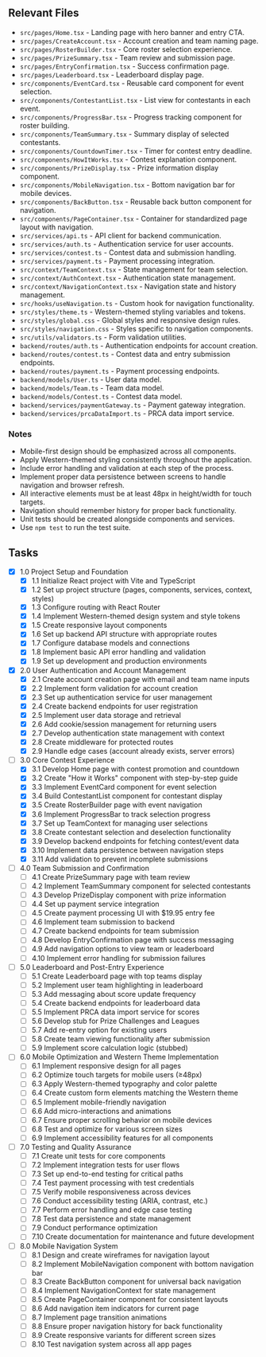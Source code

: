 ## Relevant Files

- `src/pages/Home.tsx` - Landing page with hero banner and entry CTA.
- `src/pages/CreateAccount.tsx` - Account creation and team naming page.
- `src/pages/RosterBuilder.tsx` - Core roster selection experience.
- `src/pages/PrizeSummary.tsx` - Team review and submission page.
- `src/pages/EntryConfirmation.tsx` - Success confirmation page.
- `src/pages/Leaderboard.tsx` - Leaderboard display page.
- `src/components/EventCard.tsx` - Reusable card component for event selection.
- `src/components/ContestantList.tsx` - List view for contestants in each event.
- `src/components/ProgressBar.tsx` - Progress tracking component for roster building.
- `src/components/TeamSummary.tsx` - Summary display of selected contestants.
- `src/components/CountdownTimer.tsx` - Timer for contest entry deadline.
- `src/components/HowItWorks.tsx` - Contest explanation component.
- `src/components/PrizeDisplay.tsx` - Prize information display component.
- `src/components/MobileNavigation.tsx` - Bottom navigation bar for mobile devices.
- `src/components/BackButton.tsx` - Reusable back button component for navigation.
- `src/components/PageContainer.tsx` - Container for standardized page layout with navigation.
- `src/services/api.ts` - API client for backend communication.
- `src/services/auth.ts` - Authentication service for user accounts.
- `src/services/contest.ts` - Contest data and submission handling.
- `src/services/payment.ts` - Payment processing integration.
- `src/context/TeamContext.tsx` - State management for team selection.
- `src/context/AuthContext.tsx` - Authentication state management.
- `src/context/NavigationContext.tsx` - Navigation state and history management.
- `src/hooks/useNavigation.ts` - Custom hook for navigation functionality.
- `src/styles/theme.ts` - Western-themed styling variables and tokens.
- `src/styles/global.css` - Global styles and responsive design rules.
- `src/styles/navigation.css` - Styles specific to navigation components.
- `src/utils/validators.ts` - Form validation utilities.
- `backend/routes/auth.ts` - Authentication endpoints for account creation.
- `backend/routes/contest.ts` - Contest data and entry submission endpoints.
- `backend/routes/payment.ts` - Payment processing endpoints.
- `backend/models/User.ts` - User data model.
- `backend/models/Team.ts` - Team data model.
- `backend/models/Contest.ts` - Contest data model.
- `backend/services/paymentGateway.ts` - Payment gateway integration.
- `backend/services/prcaDataImport.ts` - PRCA data import service.

### Notes

- Mobile-first design should be emphasized across all components.
- Apply Western-themed styling consistently throughout the application.
- Include error handling and validation at each step of the process.
- Implement proper data persistence between screens to handle navigation and browser refresh.
- All interactive elements must be at least 48px in height/width for touch targets.
- Navigation should remember history for proper back functionality.
- Unit tests should be created alongside components and services.
- Use `npm test` to run the test suite.

## Tasks

- [x] 1.0 Project Setup and Foundation
  - [x] 1.1 Initialize React project with Vite and TypeScript
  - [x] 1.2 Set up project structure (pages, components, services, context, styles)
  - [x] 1.3 Configure routing with React Router
  - [x] 1.4 Implement Western-themed design system and style tokens
  - [x] 1.5 Create responsive layout components
  - [x] 1.6 Set up backend API structure with appropriate routes
  - [x] 1.7 Configure database models and connections
  - [x] 1.8 Implement basic API error handling and validation
  - [x] 1.9 Set up development and production environments

- [x] 2.0 User Authentication and Account Management
  - [x] 2.1 Create account creation page with email and team name inputs
  - [x] 2.2 Implement form validation for account creation
  - [x] 2.3 Set up authentication service for user management
  - [x] 2.4 Create backend endpoints for user registration
  - [x] 2.5 Implement user data storage and retrieval
  - [x] 2.6 Add cookie/session management for returning users
  - [x] 2.7 Develop authentication state management with context
  - [x] 2.8 Create middleware for protected routes
  - [x] 2.9 Handle edge cases (account already exists, server errors)

- [ ] 3.0 Core Contest Experience
  - [x] 3.1 Develop Home page with contest promotion and countdown
  - [x] 3.2 Create "How it Works" component with step-by-step guide
  - [x] 3.3 Implement EventCard component for event selection
  - [x] 3.4 Build ContestantList component for contestant display
  - [x] 3.5 Create RosterBuilder page with event navigation
  - [x] 3.6 Implement ProgressBar to track selection progress
  - [x] 3.7 Set up TeamContext for managing user selections
  - [x] 3.8 Create contestant selection and deselection functionality
  - [x] 3.9 Develop backend endpoints for fetching contest/event data
  - [x] 3.10 Implement data persistence between navigation steps
  - [x] 3.11 Add validation to prevent incomplete submissions

- [ ] 4.0 Team Submission and Confirmation
  - [ ] 4.1 Create PrizeSummary page with team review
  - [ ] 4.2 Implement TeamSummary component for selected contestants
  - [ ] 4.3 Develop PrizeDisplay component with prize information
  - [ ] 4.4 Set up payment service integration
  - [ ] 4.5 Create payment processing UI with $19.95 entry fee
  - [ ] 4.6 Implement team submission to backend
  - [ ] 4.7 Create backend endpoints for team submission
  - [ ] 4.8 Develop EntryConfirmation page with success messaging
  - [ ] 4.9 Add navigation options to view team or leaderboard
  - [ ] 4.10 Implement error handling for submission failures

- [ ] 5.0 Leaderboard and Post-Entry Experience
  - [ ] 5.1 Create Leaderboard page with top teams display
  - [ ] 5.2 Implement user team highlighting in leaderboard
  - [ ] 5.3 Add messaging about score update frequency
  - [ ] 5.4 Create backend endpoints for leaderboard data
  - [ ] 5.5 Implement PRCA data import service for scores
  - [ ] 5.6 Develop stub for Prize Challenges and Leagues
  - [ ] 5.7 Add re-entry option for existing users
  - [ ] 5.8 Create team viewing functionality after submission
  - [ ] 5.9 Implement score calculation logic (stubbed)

- [ ] 6.0 Mobile Optimization and Western Theme Implementation
  - [ ] 6.1 Implement responsive design for all pages
  - [ ] 6.2 Optimize touch targets for mobile users (≥48px)
  - [ ] 6.3 Apply Western-themed typography and color palette
  - [ ] 6.4 Create custom form elements matching the Western theme
  - [ ] 6.5 Implement mobile-friendly navigation
  - [ ] 6.6 Add micro-interactions and animations
  - [ ] 6.7 Ensure proper scrolling behavior on mobile devices
  - [ ] 6.8 Test and optimize for various screen sizes
  - [ ] 6.9 Implement accessibility features for all components

- [ ] 7.0 Testing and Quality Assurance
  - [ ] 7.1 Create unit tests for core components
  - [ ] 7.2 Implement integration tests for user flows
  - [ ] 7.3 Set up end-to-end testing for critical paths
  - [ ] 7.4 Test payment processing with test credentials
  - [ ] 7.5 Verify mobile responsiveness across devices
  - [ ] 7.6 Conduct accessibility testing (ARIA, contrast, etc.)
  - [ ] 7.7 Perform error handling and edge case testing
  - [ ] 7.8 Test data persistence and state management
  - [ ] 7.9 Conduct performance optimization
  - [ ] 7.10 Create documentation for maintenance and future development 

- [ ] 8.0 Mobile Navigation System
  - [ ] 8.1 Design and create wireframes for navigation layout
  - [ ] 8.2 Implement MobileNavigation component with bottom navigation bar
  - [ ] 8.3 Create BackButton component for universal back navigation
  - [ ] 8.4 Implement NavigationContext for state management
  - [ ] 8.5 Create PageContainer component for consistent layouts
  - [ ] 8.6 Add navigation item indicators for current page
  - [ ] 8.7 Implement page transition animations
  - [ ] 8.8 Ensure proper navigation history for back functionality
  - [ ] 8.9 Create responsive variants for different screen sizes
  - [ ] 8.10 Test navigation system across all app pages 